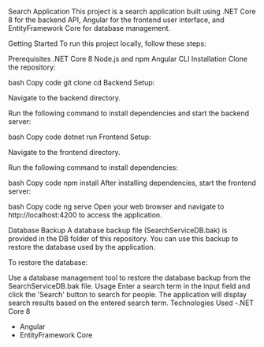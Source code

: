 Search Application
This project is a search application built using .NET Core 8 for the backend API, Angular for the frontend user interface, and EntityFramework Core for database management.

Getting Started
To run this project locally, follow these steps:

Prerequisites
.NET Core 8
Node.js and npm
Angular CLI
Installation
Clone the repository:

bash
Copy code
git clone <repository-url>
cd <project-folder>
Backend Setup:

Navigate to the backend directory.

Run the following command to install dependencies and start the backend server:

bash
Copy code
dotnet run
Frontend Setup:

Navigate to the frontend directory.

Run the following command to install dependencies:

bash
Copy code
npm install
After installing dependencies, start the frontend server:

bash
Copy code
ng serve
Open your web browser and navigate to http://localhost:4200 to access the application.

Database Backup
A database backup file (SearchServiceDB.bak) is provided in the DB folder of this repository. You can use this backup to restore the database used by the application.

To restore the database:

Use a database management tool to restore the database backup from the SearchServiceDB.bak file.
Usage
Enter a search term in the input field and click the 'Search' button to search for people.
The application will display search results based on the entered search term.
Technologies Used
 -.NET Core 8
 - Angular
 - EntityFramework Core

